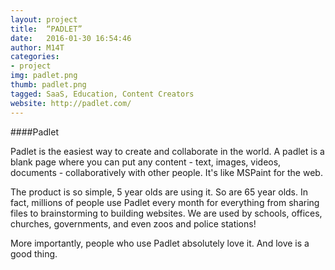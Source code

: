 ```yaml
---
layout: project
title:  “PADLET”
date:   2016-01-30 16:54:46
author: M14T
categories:
- project
img: padlet.png
thumb: padlet.png
tagged: SaaS, Education, Content Creators
website: http://padlet.com/
---
```

####Padlet

Padlet is the easiest way to create and collaborate in the world. A padlet is a blank page where you can put any content - text, images, videos, documents - collaboratively with other people. It's like MSPaint for the web.

The product is so simple, 5 year olds are using it. So are 65 year olds. In fact, millions of people use Padlet every month for everything from sharing files to brainstorming to building websites. We are used by schools, offices, churches, governments, and even zoos and police stations!

More importantly, people who use Padlet absolutely love it. And love is a good thing.